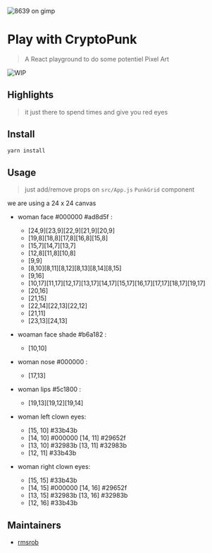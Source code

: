 ![8639 on gimp](https://github.com/rmsrob/Play-with-CryptoPunk/blob/master/_draw/gimp_grid.png)

# Play with CryptoPunk

> A React playground to do some potentiel Pixel Art

![WIP](https://img.shields.io/badge/status-wip-red)

## Highlights

> it just there to spend times and give you red eyes

## Install

```sh
yarn install
```

## Usage

> just add/remove props on `src/App.js` `PunkGrid` component

we are using a 24 x 24 canvas

- woman face #000000 #ad8d5f :

  - [24,9][23,9][22,9][21,9][20,9]
  - [19,8][18,8][17,8][16,8][15,8]
  - [15,7][14,7][13,7]
  - [12,8][11,8][10,8]
  - [9,9]
  - [8,10][8,11][8,12][8,13][8,14][8,15]
  - [9,16]
  - [10,17][11,17][12,17][13,17][14,17][15,17][16,17][17,17][18,17][19,17]
  - [20,16]
  - [21,15]
  - [22,14][22,13][22,12]
  - [21,11]
  - [23,13][24,13]

- woaman face shade #b6a182 :

  - [10,10]

- woman nose #000000 :

  - [17,13]

- woman lips #5c1800 :

  - [19,13][19,12][19,14]

- woman left clown eyes:

  - [15, 10] #33b43b
  - [14, 10] #000000 [14, 11] #29652f
  - [13, 10] #32983b [13, 11] #32983b
  - [12, 11] #33b43b

- woman right clown eyes:

  - [15, 15] #33b43b
  - [14, 15] #000000 [14, 16] #29652f
  - [13, 15] #32983b [13, 16] #32983b
  - [12, 16] #33b43b

## Maintainers

- [rmsrob][me]

[me]: https://github.com/rmsrob
